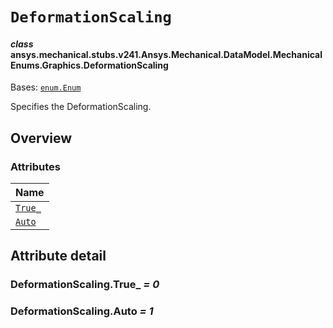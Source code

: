# `DeformationScaling`



#### *class* ansys.mechanical.stubs.v241.Ansys.Mechanical.DataModel.MechanicalEnums.Graphics.DeformationScaling

Bases: [`enum.Enum`](https://docs.python.org/3/library/enum.html#enum.Enum)

Specifies the DeformationScaling.

<!-- !! processed by numpydoc !! -->

<a id="overview"></a>

## Overview

### Attributes

| Name |
| ---------------------------------------------------------------------------------------------------------------------------------------- |
| [`True_`](../../../../../../v242/Ansys/Mechanical/DataModel/MechanicalEnums/Graphics/DeformationScaling.md#DeformationScaling.True_) |
| [`Auto`](../../../../../../v242/Ansys/Mechanical/DataModel/MechanicalEnums/Graphics/DeformationScaling.md#DeformationScaling.Auto) |

<a id="attribute-detail"></a>

## Attribute detail

<a id="DeformationScaling.True_"></a>

### DeformationScaling.True_ *= 0*

<a id="DeformationScaling.Auto"></a>

### DeformationScaling.Auto *= 1*


